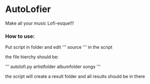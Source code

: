 # AutoLofier
Make all your music Lofi-esque!!!

### How to use:
Put script in folder and edit 
'''
source
'''
in the script

the file hierchy should be:

'''
autolofi.py
artistfolder
  albumfolder
    songs
'''
    
the script will create a result folder and all results should be in there
